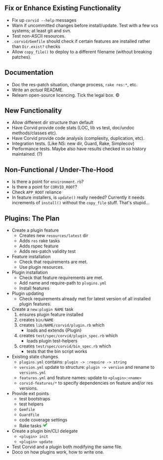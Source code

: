 Fix or Enhance Existing Functionality
-------------------------------------
* Fix up `corvid --help` messages
* Warn if uncommitted changes before install/update. Test with a few vcs systems; at least git and svn.
* Test non-ASCII resources.
* `.corvid/Gemfile` should check if certain features are installed rather than `Dir.exist?` checks
* Allow `copy_file()` to deploy to a different filename (without breaking patches).

Documentation
-------------
* Doc the res-patch situation, change process, `rake res:*`, etc.
* Write an _actual_ README.
* Relearn open-source licencing. Tick the legal box. ©

New Functionality
-----------------
* Allow different dir structure than default
* Have Corvid provide code stats (LOC, lib vs test, doc/undoc methods/classes etc).
* Have Corvid provide code analysis (complexity, duplication, etc).
* Integration tests. (Like NS: new dir, Guard, Rake, Simplecov)
* Performance tests. Maybe also have results checked in so history maintained. (?)

Non-Functional / Under-The-Hood
-------------------------------
* Is there a point for `environment.rb`?
* Is there a point for `CORVID_ROOT`?
* Check `APP_ROOT` reliance
* In feature installers, is `update()` really needed? Currently it needs increments of `install()` without the `copy_file` stuff. That's stupid...

Plugins: The Plan
-----------------
* Create a plugin feature
  * Creates new `resources/latest` dir
  * Adds `res` rake tasks
  * Adds rspec feature
  * Adds res-patch validity test
* Feature installation
  * Check that requirements are met.
  * Use plugin resources.
* Plugin installation
  * Check that feature requirements are met.
  * Add name and require-path to `plugins.yml`
  * Install features
* Plugin updating
  * Check requirements already met for latest version of all installed plugin features.
* Create a `new:plugin NAME` task
  1. ensures plugin feature installed
  1. creates `bin/NAME`
  1. creates `lib/NAME/corvid/plugin.rb` which
     * loads and extends {Plugin}
  1. creates `test/spec/corvid/plugin_spec.rb` which
     * loads plugin test-helpers
  1. creates `test/spec/corvid/bin_spec.rb` which
     * tests that the bin script works
* Existing state changes
  * `plugins.yml` contains: `plugin -> :require -> string`
  * `version.yml` update to structure: `plugin -> version` and rename to `versions.yml`
  * `features.yml` and feature names: update to `<plugin>:<name>`
  * `corvid-features/*` to specify dependencies on feature and/or res versions.
* Provide ext points
  * test bootstraps
  * test helpers
  * `Gemfile`
  * `Guardfile`
  * code coverage settings
  * Rake tasks ![Done](done.png)
* Create a plugin bin/CLI delegate
  * `<plugin> init`
  * `<plugin> update`
* Test Corvid and a plugin both modifying the same file.
* Doco on how plugins work, how to write one.

